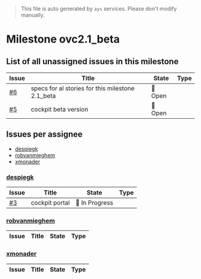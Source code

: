 > This file is auto generated by `ays` services. Please don't modify manually.

# Milestone ovc2.1_beta

## List of all unassigned issues in this milestone

|Issue|Title|State|Type|
|-----|-----|-----|---|
|[#6](https://github.com/0-complexity/home/issues/6)|specs for al stories for this milestone 2.1_beta|:red_circle: Open||
|[#5](https://github.com/0-complexity/home/issues/5)|cockpit beta version|:red_circle: Open||


## Issues per assignee
- [despiegk](#despiegk)
- [robvanmieghem](#robvanmieghem)
- [xmonader](#xmonader)



### [despiegk](https://github.com/despiegk)

|Issue|Title|State|Type|
|-----|-----|-----|----|
|[#3](https://github.com/0-complexity/home/issues/3)|cockpit portal|:large_blue_circle: In Progress||


### [robvanmieghem](https://github.com/robvanmieghem)

|Issue|Title|State|Type|
|-----|-----|-----|----|


### [xmonader](https://github.com/xmonader)

|Issue|Title|State|Type|
|-----|-----|-----|----|


